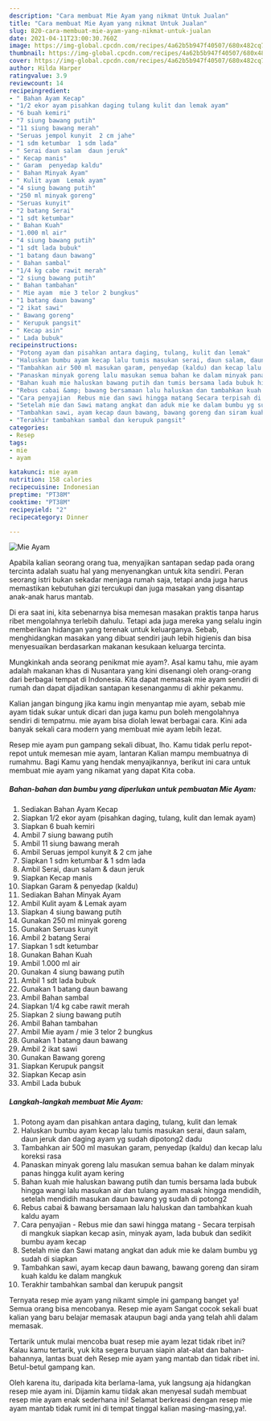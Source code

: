 ```yaml
---
description: "Cara membuat Mie Ayam yang nikmat Untuk Jualan"
title: "Cara membuat Mie Ayam yang nikmat Untuk Jualan"
slug: 820-cara-membuat-mie-ayam-yang-nikmat-untuk-jualan
date: 2021-04-11T23:00:30.760Z
image: https://img-global.cpcdn.com/recipes/4a62b5b947f40507/680x482cq70/mie-ayam-foto-resep-utama.jpg
thumbnail: https://img-global.cpcdn.com/recipes/4a62b5b947f40507/680x482cq70/mie-ayam-foto-resep-utama.jpg
cover: https://img-global.cpcdn.com/recipes/4a62b5b947f40507/680x482cq70/mie-ayam-foto-resep-utama.jpg
author: Hilda Harper
ratingvalue: 3.9
reviewcount: 14
recipeingredient:
- " Bahan Ayam Kecap"
- "1/2 ekor ayam pisahkan daging tulang kulit dan lemak ayam"
- "6 buah kemiri"
- "7 siung bawang putih"
- "11 siung bawang merah"
- "Seruas jempol kunyit  2 cm jahe"
- "1 sdm ketumbar  1 sdm lada"
- " Serai daun salam  daun jeruk"
- " Kecap manis"
- " Garam  penyedap kaldu"
- " Bahan Minyak Ayam"
- " Kulit ayam  Lemak ayam"
- "4 siung bawang putih"
- "250 ml minyak goreng"
- "Seruas kunyit"
- "2 batang Serai"
- "1 sdt ketumbar"
- " Bahan Kuah"
- "1.000 ml air"
- "4 siung bawang putih"
- "1 sdt lada bubuk"
- "1 batang daun bawang"
- " Bahan sambal"
- "1/4 kg cabe rawit merah"
- "2 siung bawang putih"
- " Bahan tambahan"
- " Mie ayam  mie 3 telor 2 bungkus"
- "1 batang daun bawang"
- "2 ikat sawi"
- " Bawang goreng"
- " Kerupuk pangsit"
- " Kecap asin"
- " Lada bubuk"
recipeinstructions:
- "Potong ayam dan pisahkan antara daging, tulang, kulit dan lemak"
- "Haluskan bumbu ayam kecap lalu tumis masukan serai, daun salam, daun jeruk dan daging ayam yg sudah dipotong2 dadu"
- "Tambahkan air 500 ml masukan garam, penyedap (kaldu) dan kecap lalu koreksi rasa"
- "Panaskan minyak goreng lalu masukan semua bahan ke dalam minyak panas hingga kulit ayam kering"
- "Bahan kuah mie haluskan bawang putih dan tumis bersama lada bubuk hingga wangi lalu masukan air dan tulang ayam masak hingga mendidih, setelah mendidih masukan daun bawang yg sudah di potong2"
- "Rebus cabai &amp; bawang bersamaan lalu haluskan dan tambahkan kuah kaldu ayam"
- "Cara penyajian  Rebus mie dan sawi hingga matang Secara terpisah di mangkuk siapkan kecap asin, minyak ayam, lada bubuk dan sedikit bumbu ayam kecap"
- "Setelah mie dan Sawi matang angkat dan aduk mie ke dalam bumbu yg sudah di siapkan"
- "Tambahkan sawi, ayam kecap daun bawang, bawang goreng dan siram kuah kaldu ke dalam mangkuk"
- "Terakhir tambahkan sambal dan kerupuk pangsit"
categories:
- Resep
tags:
- mie
- ayam

katakunci: mie ayam 
nutrition: 158 calories
recipecuisine: Indonesian
preptime: "PT38M"
cooktime: "PT38M"
recipeyield: "2"
recipecategory: Dinner

---
```



![Mie Ayam](https://img-global.cpcdn.com/recipes/4a62b5b947f40507/680x482cq70/mie-ayam-foto-resep-utama.jpg)

Apabila kalian seorang orang tua, menyajikan santapan sedap pada orang tercinta adalah suatu hal yang menyenangkan untuk kita sendiri. Peran seorang istri bukan sekadar menjaga rumah saja, tetapi anda juga harus memastikan kebutuhan gizi tercukupi dan juga masakan yang disantap anak-anak harus mantab.

Di era  saat ini, kita sebenarnya bisa memesan masakan praktis tanpa harus ribet mengolahnya terlebih dahulu. Tetapi ada juga mereka yang selalu ingin memberikan hidangan yang terenak untuk keluarganya. Sebab, menghidangkan masakan yang dibuat sendiri jauh lebih higienis dan bisa menyesuaikan berdasarkan makanan kesukaan keluarga tercinta. 



Mungkinkah anda seorang penikmat mie ayam?. Asal kamu tahu, mie ayam adalah makanan khas di Nusantara yang kini disenangi oleh orang-orang dari berbagai tempat di Indonesia. Kita dapat memasak mie ayam sendiri di rumah dan dapat dijadikan santapan kesenanganmu di akhir pekanmu.

Kalian jangan bingung jika kamu ingin menyantap mie ayam, sebab mie ayam tidak sukar untuk dicari dan juga kamu pun boleh mengolahnya sendiri di tempatmu. mie ayam bisa diolah lewat berbagai cara. Kini ada banyak sekali cara modern yang membuat mie ayam lebih lezat.

Resep mie ayam pun gampang sekali dibuat, lho. Kamu tidak perlu repot-repot untuk memesan mie ayam, lantaran Kalian mampu membuatnya di rumahmu. Bagi Kamu yang hendak menyajikannya, berikut ini cara untuk membuat mie ayam yang nikamat yang dapat Kita coba.

<!--inarticleads1-->

##### Bahan-bahan dan bumbu yang diperlukan untuk pembuatan Mie Ayam:

1. Sediakan  Bahan Ayam Kecap
1. Siapkan 1/2 ekor ayam (pisahkan daging, tulang, kulit dan lemak ayam)
1. Siapkan 6 buah kemiri
1. Ambil 7 siung bawang putih
1. Ambil 11 siung bawang merah
1. Ambil Seruas jempol kunyit &amp; 2 cm jahe
1. Siapkan 1 sdm ketumbar &amp; 1 sdm lada
1. Ambil  Serai, daun salam &amp; daun jeruk
1. Siapkan  Kecap manis
1. Siapkan  Garam &amp; penyedap (kaldu)
1. Sediakan  Bahan Minyak Ayam
1. Ambil  Kulit ayam &amp; Lemak ayam
1. Siapkan 4 siung bawang putih
1. Gunakan 250 ml minyak goreng
1. Gunakan Seruas kunyit
1. Ambil 2 batang Serai
1. Siapkan 1 sdt ketumbar
1. Gunakan  Bahan Kuah
1. Ambil 1.000 ml air
1. Gunakan 4 siung bawang putih
1. Ambil 1 sdt lada bubuk
1. Gunakan 1 batang daun bawang
1. Ambil  Bahan sambal
1. Siapkan 1/4 kg cabe rawit merah
1. Siapkan 2 siung bawang putih
1. Ambil  Bahan tambahan
1. Ambil  Mie ayam / mie 3 telor 2 bungkus
1. Gunakan 1 batang daun bawang
1. Ambil 2 ikat sawi
1. Gunakan  Bawang goreng
1. Siapkan  Kerupuk pangsit
1. Siapkan  Kecap asin
1. Ambil  Lada bubuk




<!--inarticleads2-->

##### Langkah-langkah membuat Mie Ayam:

1. Potong ayam dan pisahkan antara daging, tulang, kulit dan lemak
1. Haluskan bumbu ayam kecap lalu tumis masukan serai, daun salam, daun jeruk dan daging ayam yg sudah dipotong2 dadu
1. Tambahkan air 500 ml masukan garam, penyedap (kaldu) dan kecap lalu koreksi rasa
1. Panaskan minyak goreng lalu masukan semua bahan ke dalam minyak panas hingga kulit ayam kering
1. Bahan kuah mie haluskan bawang putih dan tumis bersama lada bubuk hingga wangi lalu masukan air dan tulang ayam masak hingga mendidih, setelah mendidih masukan daun bawang yg sudah di potong2
1. Rebus cabai &amp; bawang bersamaan lalu haluskan dan tambahkan kuah kaldu ayam
1. Cara penyajian  - Rebus mie dan sawi hingga matang - Secara terpisah di mangkuk siapkan kecap asin, minyak ayam, lada bubuk dan sedikit bumbu ayam kecap
1. Setelah mie dan Sawi matang angkat dan aduk mie ke dalam bumbu yg sudah di siapkan
1. Tambahkan sawi, ayam kecap daun bawang, bawang goreng dan siram kuah kaldu ke dalam mangkuk
1. Terakhir tambahkan sambal dan kerupuk pangsit




Ternyata resep mie ayam yang nikamt simple ini gampang banget ya! Semua orang bisa mencobanya. Resep mie ayam Sangat cocok sekali buat kalian yang baru belajar memasak ataupun bagi anda yang telah ahli dalam memasak.

Tertarik untuk mulai mencoba buat resep mie ayam lezat tidak ribet ini? Kalau kamu tertarik, yuk kita segera buruan siapin alat-alat dan bahan-bahannya, lantas buat deh Resep mie ayam yang mantab dan tidak ribet ini. Betul-betul gampang kan. 

Oleh karena itu, daripada kita berlama-lama, yuk langsung aja hidangkan resep mie ayam ini. Dijamin kamu tiidak akan menyesal sudah membuat resep mie ayam enak sederhana ini! Selamat berkreasi dengan resep mie ayam mantab tidak rumit ini di tempat tinggal kalian masing-masing,ya!.

